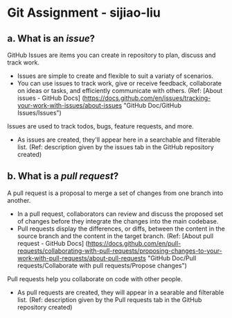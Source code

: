 # Git Assignment - sijiao-liu  

## a. What is an **_issue_**?
GitHub Issues are items you can create in repository to plan, discuss and track work. 
- Issues are simple to create and flexible to suit a variaty of scenarios. 
- You can use issues to track work, give or receive feedback, collaborate on ideas or tasks, and efficiently communicate with others.
(Ref: [About issues - GitHub Docs] (https://docs.github.com/en/issues/tracking-your-work-with-issues/about-issues "GitHub Doc/GitHub Issues/Issues")

Issues are used to track todos, bugs, feature requests, and more. 
- As issues are created, they'll appear here in a searchable and filterable list. 
(Ref: description given by the issues tab in the GitHub repository created)


## b. What is a **_pull request_**?
A pull request is a proposal to merge a set of changes from one branch into another.
- In a pull request, collaborators can review and discuss the proposed set of changes before they integrate the changes into the main codebase.
- Pull requests display the differences, or diffs, between the content in the source branch and the content in the target branch.
(Ref: [About pull request - GitHub Docs] (https://docs.github.com/en/pull-requests/collaborating-with-pull-requests/proposing-changes-to-your-work-with-pull-requests/about-pull-requests "GitHub Doc/Pull requests/Collaborate with pull requests/Propose changes")

Pull requests help you collaborate on code with other people.
- As pull requests are created, they will appear in a searable and filterable list.
(Ref: description given by the Pull requests tab in the GitHub repository created)